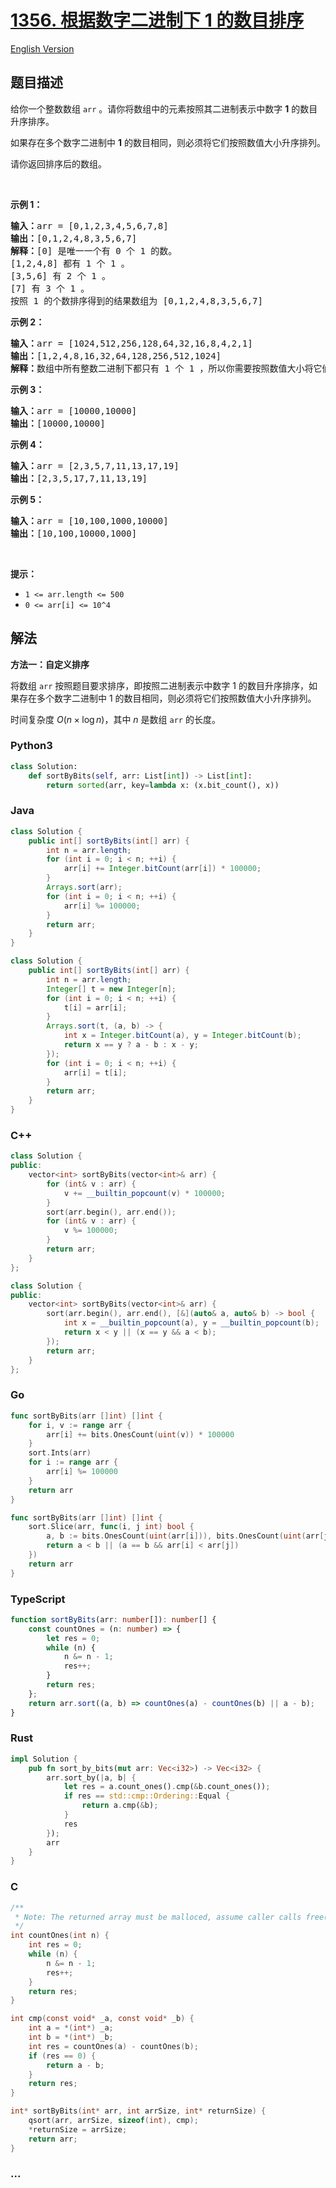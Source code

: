 # [1356. 根据数字二进制下 1 的数目排序](https://leetcode.cn/problems/sort-integers-by-the-number-of-1-bits)

[English Version](/solution/1300-1399/1356.Sort%20Integers%20by%20The%20Number%20of%201%20Bits/README_EN.md)

## 题目描述

<!-- 这里写题目描述 -->

<p>给你一个整数数组&nbsp;<code>arr</code>&nbsp;。请你将数组中的元素按照其二进制表示中数字 <strong>1</strong> 的数目升序排序。</p>

<p>如果存在多个数字二进制中&nbsp;<strong>1</strong>&nbsp;的数目相同，则必须将它们按照数值大小升序排列。</p>

<p>请你返回排序后的数组。</p>

<p>&nbsp;</p>

<p><strong>示例 1：</strong></p>

<pre><strong>输入：</strong>arr = [0,1,2,3,4,5,6,7,8]
<strong>输出：</strong>[0,1,2,4,8,3,5,6,7]
<strong>解释：</strong>[0] 是唯一一个有 0 个 1 的数。
[1,2,4,8] 都有 1 个 1 。
[3,5,6] 有 2 个 1 。
[7] 有 3 个 1 。
按照 1 的个数排序得到的结果数组为 [0,1,2,4,8,3,5,6,7]
</pre>

<p><strong>示例 2：</strong></p>

<pre><strong>输入：</strong>arr = [1024,512,256,128,64,32,16,8,4,2,1]
<strong>输出：</strong>[1,2,4,8,16,32,64,128,256,512,1024]
<strong>解释：</strong>数组中所有整数二进制下都只有 1 个 1 ，所以你需要按照数值大小将它们排序。
</pre>

<p><strong>示例 3：</strong></p>

<pre><strong>输入：</strong>arr = [10000,10000]
<strong>输出：</strong>[10000,10000]
</pre>

<p><strong>示例 4：</strong></p>

<pre><strong>输入：</strong>arr = [2,3,5,7,11,13,17,19]
<strong>输出：</strong>[2,3,5,17,7,11,13,19]
</pre>

<p><strong>示例 5：</strong></p>

<pre><strong>输入：</strong>arr = [10,100,1000,10000]
<strong>输出：</strong>[10,100,10000,1000]
</pre>

<p>&nbsp;</p>

<p><strong>提示：</strong></p>

<ul>
	<li><code>1 &lt;= arr.length &lt;= 500</code></li>
	<li><code>0 &lt;= arr[i] &lt;= 10^4</code></li>
</ul>

## 解法

<!-- 这里可写通用的实现逻辑 -->

**方法一：自定义排序**

将数组 `arr` 按照题目要求排序，即按照二进制表示中数字 $1$ 的数目升序排序，如果存在多个数字二进制中 $1$ 的数目相同，则必须将它们按照数值大小升序排列。

时间复杂度 $O(n \times \log n)$，其中 $n$ 是数组 `arr` 的长度。

<!-- tabs:start -->

### **Python3**

<!-- 这里可写当前语言的特殊实现逻辑 -->

```python
class Solution:
    def sortByBits(self, arr: List[int]) -> List[int]:
        return sorted(arr, key=lambda x: (x.bit_count(), x))
```

### **Java**

<!-- 这里可写当前语言的特殊实现逻辑 -->

```java
class Solution {
    public int[] sortByBits(int[] arr) {
        int n = arr.length;
        for (int i = 0; i < n; ++i) {
            arr[i] += Integer.bitCount(arr[i]) * 100000;
        }
        Arrays.sort(arr);
        for (int i = 0; i < n; ++i) {
            arr[i] %= 100000;
        }
        return arr;
    }
}
```

```java
class Solution {
    public int[] sortByBits(int[] arr) {
        int n = arr.length;
        Integer[] t = new Integer[n];
        for (int i = 0; i < n; ++i) {
            t[i] = arr[i];
        }
        Arrays.sort(t, (a, b) -> {
            int x = Integer.bitCount(a), y = Integer.bitCount(b);
            return x == y ? a - b : x - y;
        });
        for (int i = 0; i < n; ++i) {
            arr[i] = t[i];
        }
        return arr;
    }
}
```

### **C++**

```cpp
class Solution {
public:
    vector<int> sortByBits(vector<int>& arr) {
        for (int& v : arr) {
            v += __builtin_popcount(v) * 100000;
        }
        sort(arr.begin(), arr.end());
        for (int& v : arr) {
            v %= 100000;
        }
        return arr;
    }
};
```

```cpp
class Solution {
public:
    vector<int> sortByBits(vector<int>& arr) {
        sort(arr.begin(), arr.end(), [&](auto& a, auto& b) -> bool {
            int x = __builtin_popcount(a), y = __builtin_popcount(b);
            return x < y || (x == y && a < b);
        });
        return arr;
    }
};
```

### **Go**

```go
func sortByBits(arr []int) []int {
	for i, v := range arr {
		arr[i] += bits.OnesCount(uint(v)) * 100000
	}
	sort.Ints(arr)
	for i := range arr {
		arr[i] %= 100000
	}
	return arr
}
```

```go
func sortByBits(arr []int) []int {
	sort.Slice(arr, func(i, j int) bool {
		a, b := bits.OnesCount(uint(arr[i])), bits.OnesCount(uint(arr[j]))
		return a < b || (a == b && arr[i] < arr[j])
	})
	return arr
}
```

### **TypeScript**

```ts
function sortByBits(arr: number[]): number[] {
    const countOnes = (n: number) => {
        let res = 0;
        while (n) {
            n &= n - 1;
            res++;
        }
        return res;
    };
    return arr.sort((a, b) => countOnes(a) - countOnes(b) || a - b);
}
```

### **Rust**

```rust
impl Solution {
    pub fn sort_by_bits(mut arr: Vec<i32>) -> Vec<i32> {
        arr.sort_by(|a, b| {
            let res = a.count_ones().cmp(&b.count_ones());
            if res == std::cmp::Ordering::Equal {
                return a.cmp(&b);
            }
            res
        });
        arr
    }
}
```

### **C**

```c
/**
 * Note: The returned array must be malloced, assume caller calls free().
 */
int countOnes(int n) {
    int res = 0;
    while (n) {
        n &= n - 1;
        res++;
    }
    return res;
}

int cmp(const void* _a, const void* _b) {
    int a = *(int*) _a;
    int b = *(int*) _b;
    int res = countOnes(a) - countOnes(b);
    if (res == 0) {
        return a - b;
    }
    return res;
}

int* sortByBits(int* arr, int arrSize, int* returnSize) {
    qsort(arr, arrSize, sizeof(int), cmp);
    *returnSize = arrSize;
    return arr;
}
```

### **...**

```

```

<!-- tabs:end -->
